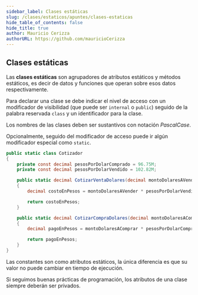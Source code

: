 ```yaml
---
sidebar_label: Clases estáticas
slug: /clases/estaticos/apuntes/clases-estaticas
hide_table_of_contents: false
hide_title: true
author: Mauricio Cerizza
authorURL: https://github.com/mauricioCerizza
---
```


## Clases estáticas
Las **clases estáticas** son agrupadores de atributos estáticos y métodos estáticos, es decir de datos y funciones que operan sobre esos datos respectivamente.

Para declarar una clase se debe indicar el nivel de acceso con un modificador de visibilidad (que puede ser `internal` o `public`) seguido de la palabra reservada `class` y un identificador para la clase. 

Los nombres de las clases deben ser sustantivos con notación *PascalCase*. 

Opcionalmente, seguido del modificador de acceso puede ir algún modificador especial como `static`.

```csharp
public static class Cotizador
{
    private const decimal pesosPorDolarComprado = 96.75M;
    private const decimal pesosPorDolarVendido = 102.82M;

    public static decimal CotizarVentaDolares(decimal montoDolaresAVender)
    {
        decimal costoEnPesos = montoDolaresAVender * pesosPorDolarVendido;

        return costoEnPesos;
    }

    public static decimal CotizarCompraDolares(decimal montoDolaresAComprar)
    {
        decimal pagoEnPesos = montoDolaresAComprar * pesosPorDolarComprado;

        return pagoEnPesos;
    }
}
```

Las constantes son como atributos estáticos, la única diferencia es que su valor no puede cambiar en tiempo de ejecución. 

Si seguimos buenas prácticas de programación, los atributos de una clase siempre deberán ser privados.

[//]: # "TODO ### Crear una biblioteca de clases"
[//]: # "TODO ### Nulleables"
[//]: # "TODO ### Conversiones out y ref"
[//]: # "TODO ### Debugging en visual studio"

